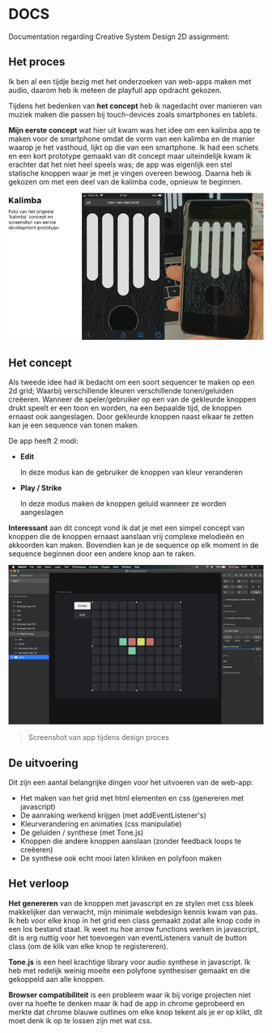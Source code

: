 # DOCS

Documentation regarding Creative System Design 2D assignment:


## Het proces

Ik ben al een tijdje bezig met het onderzoeken van web-apps maken met audio, daarom heb ik meteen de playfull app opdracht gekozen.

Tijdens het bedenken van __het concept__ heb ik nagedacht over manieren van muziek maken die passen bij touch-devices zoals smartphones en tablets.

__Mijn eerste concept__ wat hier uit kwam was het idee om een kalimba app te maken voor de smartphone omdat de vorm van een kalimba en de manier waarop je het vasthoud, lijkt op die van een smartphone. Ik had een schets en een kort prototype gemaakt van dit concept maar uiteindelijk kwam ik erachter dat het niet heel speels was; de app was eigenlijk een stel statische knoppen waar je met je vingen overeen bewoog.
Daarna heb ik gekozen om met een deel van de kalimba code, opnieuw te beginnen.

![](kalimba_screenshot.png)


## Het concept

Als tweede idee had ik bedacht om een soort sequencer te maken op een 2d grid; Waarbij verschillende kleuren verschillende tonen/geluiden creëeren. Wanneer de speler/gebruiker op een van de gekleurde knoppen drukt speelt er een toon en worden, na een bepaalde tijd, de knoppen ernaast ook aangeslagen. Door gekleurde knoppen naast elkaar te zetten kan je een sequence van tonen maken.

De app heeft 2 modi:
* __Edit__

    In deze modus kan de gebruiker de knoppen van kleur veranderen

* __Play / Strike__

    In deze modus maken de knoppen geluid wanneer ze worden aangeslagen


__Interessant__ aan dit concept vond ik dat je met een simpel concept van knoppen die de knoppen ernaast aanslaan vrij complexe melodieën en akkoorden kan maken. Bovendien kan je de sequence op elk moment in de sequence beginnen door een andere knop aan te raken.

![](design_screenshot.png)
> Screenshot van app tijdens design proces

## De uitvoering

Dit zijn een aantal belangrijke dingen voor het uitvoeren van de web-app:

* Het maken van het grid met html elementen en css (genereren met javascript)
* De aanraking werkend krijgen (met addEventListener's)
* Kleurverandering en animaties (css manipulatie)
* De geluiden / synthese (met Tone.js)
* Knoppen die andere knoppen aanslaan (zonder feedback loops te creëeren)
* De synthese ook echt mooi laten klinken en polyfoon maken


## Het verloop

__Het genereren__ van de knoppen met javascript en ze stylen met css bleek makkelijker dan verwacht, mijn minimale webdesign kennis kwam van pas. Ik heb voor elke knop in het grid een class gemaakt zodat alle knop code in een los bestand staat. Ik weet nu hoe arrow functions werken in javascript, dit is erg nuttig voor het toevoegen van eventListeners vanuit de button class (om de klik van elke knop te registereren).

__Tone.js__ is een heel krachtige library voor audio synthese in javascript. Ik heb met redelijk weinig moeite een polyfone synthesiser gemaakt en die gekoppeld aan alle knoppen.

__Browser compatibiliteit__ is een probleem waar ik bij vorige projecten niet over na hoefte te denken maar ik had de app in chrome geprobeerd en merkte dat chrome blauwe outlines om elke knop tekent als je er op klikt, dit moet denk ik op te lossen zijn met wat css.